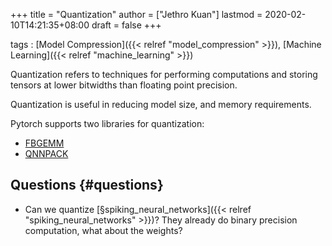+++
title = "Quantization"
author = ["Jethro Kuan"]
lastmod = 2020-02-10T14:21:35+08:00
draft = false
+++

tags
: [Model Compression]({{< relref "model_compression" >}}), [Machine Learning]({{< relref "machine_learning" >}})

Quantization refers to techniques for performing computations and
storing tensors at lower bitwidths than floating point precision.

Quantization is useful in reducing model size, and memory
requirements.

Pytorch supports two libraries for quantization:

-   [FBGEMM](https://github.com/pytorch/FBGEMM)
-   [QNNPACK](https://github.com/pytorch/QNNPACK)


## Questions {#questions}

-   Can we quantize [§spiking\_neural\_networks]({{< relref "spiking_neural_networks" >}})? They already do binary
    precision computation, what about the weights?
